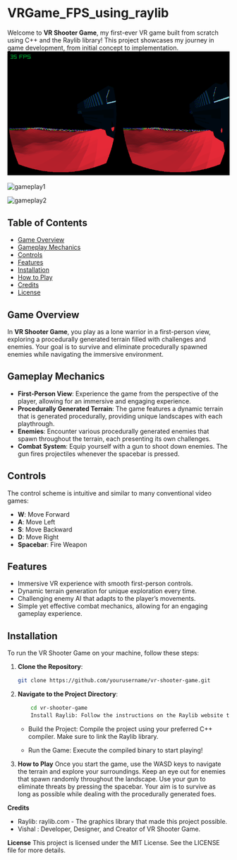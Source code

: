 # VRGame_FPS_using_raylib

Welcome to **VR Shooter Game**, my first-ever VR game built from scratch using C++ and the Raylib library! This project showcases my journey in game development, from initial concept to implementation. 
![Screenshot](https://github.com/vb8146649/VRGame_FPS_using_raylib/blob/main/demo.png)

![gameplay1](https://github.com/vb8146649/VRGame_FPS_using_raylib/blob/main/vrfps1.gif)

![gameplay2](https://github.com/vb8146649/VRGame_FPS_using_raylib/blob/main/vrfps2.gif
)

## Table of Contents

- [Game Overview](#game-overview)
- [Gameplay Mechanics](#gameplay-mechanics)
- [Controls](#controls)
- [Features](#features)
- [Installation](#installation)
- [How to Play](#how-to-play)
- [Credits](#credits)
- [License](#license)

## Game Overview

In **VR Shooter Game**, you play as a lone warrior in a first-person view, exploring a procedurally generated terrain filled with challenges and enemies. Your goal is to survive and eliminate procedurally spawned enemies while navigating the immersive environment.

## Gameplay Mechanics

- **First-Person View**: Experience the game from the perspective of the player, allowing for an immersive and engaging experience.
- **Procedurally Generated Terrain**: The game features a dynamic terrain that is generated procedurally, providing unique landscapes with each playthrough.
- **Enemies**: Encounter various procedurally generated enemies that spawn throughout the terrain, each presenting its own challenges.
- **Combat System**: Equip yourself with a gun to shoot down enemies. The gun fires projectiles whenever the spacebar is pressed.

## Controls

The control scheme is intuitive and similar to many conventional video games:

- **W**: Move Forward
- **A**: Move Left
- **S**: Move Backward
- **D**: Move Right
- **Spacebar**: Fire Weapon

## Features

- Immersive VR experience with smooth first-person controls.
- Dynamic terrain generation for unique exploration every time.
- Challenging enemy AI that adapts to the player’s movements.
- Simple yet effective combat mechanics, allowing for an engaging gameplay experience.

## Installation

To run the VR Shooter Game on your machine, follow these steps:

1. **Clone the Repository**: 
   ```bash
   git clone https://github.com/yourusername/vr-shooter-game.git
   ```
2. **Navigate to the Project Directory**:
    ```bash
        cd vr-shooter-game
        Install Raylib: Follow the instructions on the Raylib website to install the library for your platform.
    ```

    - Build the Project: Compile the project using your preferred C++ compiler. Make sure to link the Raylib library.

    - Run the Game: Execute the compiled binary to start playing!

3. **How to Play**
Once you start the game, use the WASD keys to navigate the terrain and explore your surroundings. Keep an eye out for enemies that spawn randomly throughout the landscape. Use your gun to eliminate threats by pressing the spacebar. Your aim is to survive as long as possible while dealing with the procedurally generated foes.

**Credits**
-   Raylib: raylib.com - The graphics library that made this project possible.
-   Vishal : Developer, Designer, and Creator of VR Shooter Game.

**License**
This project is licensed under the MIT License. See the LICENSE file for more details.